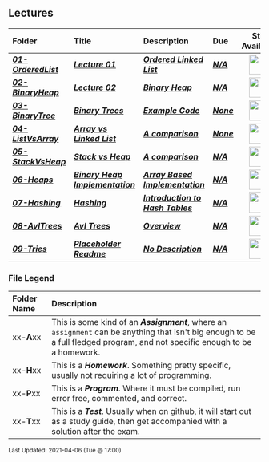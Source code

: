 ## Lectures

| Folder | Title | Description | Due | Still Available |
|:------|:------|:------|:------|:-----:|
| ***<a href="https://github.com/rugbyprof/3013-Algorithms/tree/master/Lectures/01-OrderedList">01-OrderedList</a>*** | ***<a href="https://github.com/rugbyprof/3013-Algorithms/tree/master/Lectures/01-OrderedList"> Lecture 01 </a>*** | ***<a href="https://github.com/rugbyprof/3013-Algorithms/tree/master/Lectures/01-OrderedList"> Ordered Linked List</a>*** | ***<a href="https://github.com/rugbyprof/3013-Algorithms/tree/master/Lectures/01-OrderedList">N/A</a>*** | <img src="https://cs.msutexas.edu/~griffin/zcloud/zcloud-files/traffic_light_blank_side.png" width="40"> |
| ***<a href="https://github.com/rugbyprof/3013-Algorithms/tree/master/Lectures/02-BinaryHeap">02-BinaryHeap</a>*** | ***<a href="https://github.com/rugbyprof/3013-Algorithms/tree/master/Lectures/02-BinaryHeap"> Lecture 02 </a>*** | ***<a href="https://github.com/rugbyprof/3013-Algorithms/tree/master/Lectures/02-BinaryHeap"> Binary Heap</a>*** | ***<a href="https://github.com/rugbyprof/3013-Algorithms/tree/master/Lectures/02-BinaryHeap">N/A</a>*** | <img src="https://cs.msutexas.edu/~griffin/zcloud/zcloud-files/traffic_light_blank_side.png" width="40"> |
| ***<a href="https://github.com/rugbyprof/3013-Algorithms/tree/master/Lectures/03-BinaryTree">03-BinaryTree</a>*** | ***<a href="https://github.com/rugbyprof/3013-Algorithms/tree/master/Lectures/03-BinaryTree"> Binary Trees </a>*** | ***<a href="https://github.com/rugbyprof/3013-Algorithms/tree/master/Lectures/03-BinaryTree"> Example Code</a>*** | ***<a href="https://github.com/rugbyprof/3013-Algorithms/tree/master/Lectures/03-BinaryTree"> None</a>*** | <img src="https://cs.msutexas.edu/~griffin/zcloud/zcloud-files/traffic_light_blank_side.png" width="40"> |
| ***<a href="https://github.com/rugbyprof/3013-Algorithms/tree/master/Lectures/04-ListVsArray">04-ListVsArray</a>*** | ***<a href="https://github.com/rugbyprof/3013-Algorithms/tree/master/Lectures/04-ListVsArray"> Array vs Linked List </a>*** | ***<a href="https://github.com/rugbyprof/3013-Algorithms/tree/master/Lectures/04-ListVsArray"> A comparison</a>*** | ***<a href="https://github.com/rugbyprof/3013-Algorithms/tree/master/Lectures/04-ListVsArray"> None</a>*** | <img src="https://cs.msutexas.edu/~griffin/zcloud/zcloud-files/traffic_light_blank_side.png" width="40"> |
| ***<a href="https://github.com/rugbyprof/3013-Algorithms/tree/master/Lectures/05-StackVsHeap">05-StackVsHeap</a>*** | ***<a href="https://github.com/rugbyprof/3013-Algorithms/tree/master/Lectures/05-StackVsHeap"> Stack vs Heap </a>*** | ***<a href="https://github.com/rugbyprof/3013-Algorithms/tree/master/Lectures/05-StackVsHeap"> A comparison</a>*** | ***<a href="https://github.com/rugbyprof/3013-Algorithms/tree/master/Lectures/05-StackVsHeap">N/A</a>*** | <img src="https://cs.msutexas.edu/~griffin/zcloud/zcloud-files/traffic_light_blank_side.png" width="40"> |
| ***<a href="https://github.com/rugbyprof/3013-Algorithms/tree/master/Lectures/06-Heaps">06-Heaps</a>*** | ***<a href="https://github.com/rugbyprof/3013-Algorithms/tree/master/Lectures/06-Heaps"> Binary Heap Implementation </a>*** | ***<a href="https://github.com/rugbyprof/3013-Algorithms/tree/master/Lectures/06-Heaps"> Array Based Implementation</a>*** | ***<a href="https://github.com/rugbyprof/3013-Algorithms/tree/master/Lectures/06-Heaps">N/A</a>*** | <img src="https://cs.msutexas.edu/~griffin/zcloud/zcloud-files/traffic_light_blank_side.png" width="40"> |
| ***<a href="https://github.com/rugbyprof/3013-Algorithms/tree/master/Lectures/07-Hashing">07-Hashing</a>*** | ***<a href="https://github.com/rugbyprof/3013-Algorithms/tree/master/Lectures/07-Hashing"> Hashing </a>*** | ***<a href="https://github.com/rugbyprof/3013-Algorithms/tree/master/Lectures/07-Hashing"> Introduction to Hash Tables</a>*** | ***<a href="https://github.com/rugbyprof/3013-Algorithms/tree/master/Lectures/07-Hashing">N/A</a>*** | <img src="https://cs.msutexas.edu/~griffin/zcloud/zcloud-files/traffic_light_blank_side.png" width="40"> |
| ***<a href="https://github.com/rugbyprof/3013-Algorithms/tree/master/Lectures/08-AvlTrees">08-AvlTrees</a>*** | ***<a href="https://github.com/rugbyprof/3013-Algorithms/tree/master/Lectures/08-AvlTrees"> Avl Trees </a>*** | ***<a href="https://github.com/rugbyprof/3013-Algorithms/tree/master/Lectures/08-AvlTrees"> Overview</a>*** | ***<a href="https://github.com/rugbyprof/3013-Algorithms/tree/master/Lectures/08-AvlTrees">N/A</a>*** | <img src="https://cs.msutexas.edu/~griffin/zcloud/zcloud-files/traffic_light_blank_side.png" width="40"> |
| ***<a href="https://github.com/rugbyprof/3013-Algorithms/tree/master/Lectures/09-Tries">09-Tries</a>*** | ***<a href="https://github.com/rugbyprof/3013-Algorithms/tree/master/Lectures/09-Tries"> Placeholder Readme </a>*** | ***<a href="https://github.com/rugbyprof/3013-Algorithms/tree/master/Lectures/09-Tries"> No Description</a>*** | ***<a href="https://github.com/rugbyprof/3013-Algorithms/tree/master/Lectures/09-Tries">N/A</a>*** | <img src="https://cs.msutexas.edu/~griffin/zcloud/zcloud-files/traffic_light_blank_side.png" width="40"> |

### File Legend

| Folder Name | Description |
|:-----------|:-------------|
|xx-**A**xx | This is some kind of an ***Assignment***, where an `assignment` can be anything that isn't big enough to be a full fledged program, and not specific enough to be a homework. |
|xx-**H**xx | This is a ***Homework***. Something pretty specific, usually not requiring a lot of programming. |
|xx-**P**xx | This is a ***Program***. Where it must be compiled, run error free, commented, and correct. |
|xx-**T**xx | This is a ***Test***. Usually when on github, it will start out as a study guide, then get accompanied with a solution after the exam. |

<sup>Last Updated: 2021-04-06 (Tue @ 17:00)</sup>